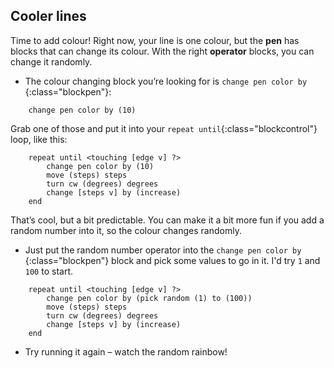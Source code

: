## Cooler lines

Time to add colour! Right now, your line is one colour, but the **pen** has blocks that can change its colour. With the right **operator** blocks, you can change it randomly.

+ The colour changing block you’re looking for is `change pen color by `{:class="blockpen"}: 

```blocks
    change pen color by (10)
```
 
 Grab one of those and put it into your `repeat until`{:class="blockcontrol"} loop, like this: 

```blocks
    repeat until <touching [edge v] ?> 
        change pen color by (10)
        move (steps) steps
        turn cw (degrees) degrees
        change [steps v] by (increase)
    end
```

That’s cool, but a bit predictable. You can make it a bit more fun if you add a random number into it, so the colour changes randomly. 

+ Just put the random number operator into the `change pen color by `{:class="blockpen"} block and pick some values to go in it. I'd try `1` and `100` to start. 

```blocks
    repeat until <touching [edge v] ?> 
        change pen color by (pick random (1) to (100))
        move (steps) steps
        turn cw (degrees) degrees
        change [steps v] by (increase)
    end
```

+ Try running it again – watch the random rainbow!
